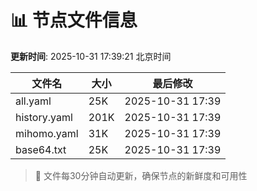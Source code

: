# 📊 节点文件信息

**更新时间**: 2025-10-31 17:39:21 北京时间

| 文件名 | 大小 | 最后修改 |
|--------|------|----------|
| all.yaml | 25K | 2025-10-31 17:39 |
| history.yaml | 201K | 2025-10-31 17:39 |
| mihomo.yaml | 31K | 2025-10-31 17:39 |
| base64.txt | 25K | 2025-10-31 17:39 |

> 🔄 文件每30分钟自动更新，确保节点的新鲜度和可用性
